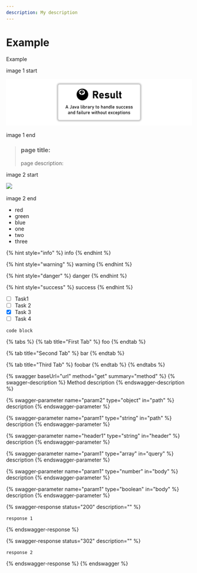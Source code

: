 ```yaml
---
description: My description
---
```


# Example

Example

image 1 start

![](<.gitbook/assets/result-banner-centered (1) (1).png>)

image 1 end

> ### page title:
>
> page description:

image 2 start

![](https://github.com/LeakyAbstractions/result/tree/b0550d8da3bd207bd1b0bd3a0426b013d3356c7a/docs/docs/result-banner-centered.png)

image 2 end

* red
* green
* blue
* one
* two
* three

{% hint style="info" %}
info
{% endhint %}

{% hint style="warning" %}
warning
{% endhint %}

{% hint style="danger" %}
danger
{% endhint %}

{% hint style="success" %}
success
{% endhint %}

* [ ] Task1
* [ ] Task 2
* [x] Task 3
* [ ] Task 4

```
code block
```

{% tabs %}
{% tab title="First Tab" %}
foo
{% endtab %}

{% tab title="Second Tab" %}
bar
{% endtab %}

{% tab title="Third Tab" %}
foobar
{% endtab %}
{% endtabs %}

{% swagger baseUrl="url" method="get" summary="method" %}
{% swagger-description %}
Method description
{% endswagger-description %}

{% swagger-parameter name="param2" type="object" in="path" %}
description
{% endswagger-parameter %}

{% swagger-parameter name="param1" type="string" in="path" %}
description
{% endswagger-parameter %}

{% swagger-parameter name="header1" type="string" in="header" %}
description
{% endswagger-parameter %}

{% swagger-parameter name="param1" type="array" in="query" %}
description
{% endswagger-parameter %}

{% swagger-parameter name="param1" type="number" in="body" %}
description
{% endswagger-parameter %}

{% swagger-parameter name="param1" type="boolean" in="body" %}
description
{% endswagger-parameter %}

{% swagger-response status="200" description="" %}
```
response 1
```
{% endswagger-response %}

{% swagger-response status="302" description="" %}
```
response 2
```
{% endswagger-response %}
{% endswagger %}
